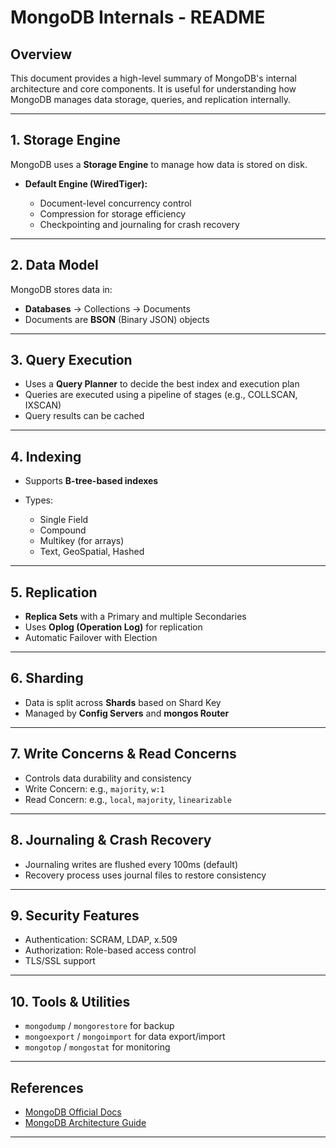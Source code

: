 


# MongoDB Internals - README

## Overview

This document provides a high-level summary of MongoDB's internal architecture and core components. It is useful for understanding how MongoDB manages data storage, queries, and replication internally.

---

## 1. Storage Engine

MongoDB uses a **Storage Engine** to manage how data is stored on disk.

* **Default Engine (WiredTiger):**

  * Document-level concurrency control
  * Compression for storage efficiency
  * Checkpointing and journaling for crash recovery

---

## 2. Data Model

MongoDB stores data in:

* **Databases** → Collections → Documents
* Documents are **BSON** (Binary JSON) objects

---

## 3. Query Execution

* Uses a **Query Planner** to decide the best index and execution plan
* Queries are executed using a pipeline of stages (e.g., COLLSCAN, IXSCAN)
* Query results can be cached

---

## 4. Indexing

* Supports **B-tree-based indexes**
* Types:

  * Single Field
  * Compound
  * Multikey (for arrays)
  * Text, GeoSpatial, Hashed

---

## 5. Replication

* **Replica Sets** with a Primary and multiple Secondaries
* Uses **Oplog (Operation Log)** for replication
* Automatic Failover with Election

---

## 6. Sharding

* Data is split across **Shards** based on Shard Key
* Managed by **Config Servers** and **mongos Router**

---

## 7. Write Concerns & Read Concerns

* Controls data durability and consistency
* Write Concern: e.g., `majority`, `w:1`
* Read Concern: e.g., `local`, `majority`, `linearizable`

---

## 8. Journaling & Crash Recovery

* Journaling writes are flushed every 100ms (default)
* Recovery process uses journal files to restore consistency

---

## 9. Security Features

* Authentication: SCRAM, LDAP, x.509
* Authorization: Role-based access control
* TLS/SSL support

---

## 10. Tools & Utilities

* `mongodump` / `mongorestore` for backup
* `mongoexport` / `mongoimport` for data export/import
* `mongotop` / `mongostat` for monitoring

---

## References

* [MongoDB Official Docs](https://www.mongodb.com/docs/)
* [MongoDB Architecture Guide](https://www.mongodb.com/scale/mongodb-architecture)

---


